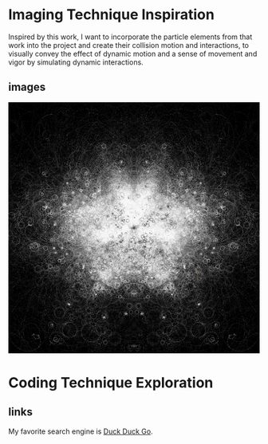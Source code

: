 # Imaging Technique Inspiration

Inspired by this work, I want to incorporate the particle elements from that work into the project and create their collision motion and interactions, to visually convey the effect of dynamic motion and a sense of movement and vigor by simulating dynamic interactions.

## images

![ Bubble Chamber!](/assets/images/univ42.jpg "Bubble Chamber")

# Coding Technique Exploration



## links
My favorite search engine is [Duck Duck Go](https://duckduckgo.com).